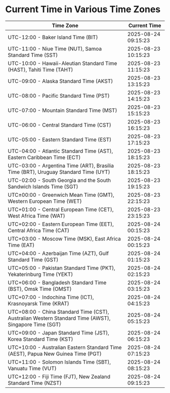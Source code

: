# Current Time in Various Time Zones

| Time Zone | Current Time |
|-----------|--------------|
| UTC-12:00 - Baker Island Time (BIT) | 2025-08-24 09:15:23 |
| UTC-11:00 - Niue Time (NUT), Samoa Standard Time (SST) | 2025-08-23 10:15:23 |
| UTC-10:00 - Hawaii-Aleutian Standard Time (HAST), Tahiti Time (TAHT) | 2025-08-23 11:15:23 |
| UTC-09:00 - Alaska Standard Time (AKST) | 2025-08-23 13:15:23 |
| UTC-08:00 - Pacific Standard Time (PST) | 2025-08-23 14:15:23 |
| UTC-07:00 - Mountain Standard Time (MST) | 2025-08-23 15:15:23 |
| UTC-06:00 - Central Standard Time (CST) | 2025-08-23 16:15:23 |
| UTC-05:00 - Eastern Standard Time (EST) | 2025-08-23 17:15:23 |
| UTC-04:00 - Atlantic Standard Time (AST), Eastern Caribbean Time (ECT) | 2025-08-23 18:15:23 |
| UTC-03:00 - Argentina Time (ART), Brasília Time (BRT), Uruguay Standard Time (UYT) | 2025-08-23 18:15:23 |
| UTC-02:00 - South Georgia and the South Sandwich Islands Time (SGT) | 2025-08-23 19:15:23 |
| UTC±00:00 - Greenwich Mean Time (GMT), Western European Time (WET) | 2025-08-23 22:15:23 |
| UTC+01:00 - Central European Time (CET), West Africa Time (WAT) | 2025-08-23 23:15:23 |
| UTC+02:00 - Eastern European Time (EET), Central Africa Time (CAT) | 2025-08-24 00:15:23 |
| UTC+03:00 - Moscow Time (MSK), East Africa Time (EAT) | 2025-08-24 00:15:23 |
| UTC+04:00 - Azerbaijan Time (AZT), Gulf Standard Time (GST) | 2025-08-24 01:15:23 |
| UTC+05:00 - Pakistan Standard Time (PKT), Yekaterinburg Time (YEKT) | 2025-08-24 02:15:23 |
| UTC+06:00 - Bangladesh Standard Time (BST), Omsk Time (OMST) | 2025-08-24 03:15:23 |
| UTC+07:00 - Indochina Time (ICT), Krasnoyarsk Time (KRAT) | 2025-08-24 04:15:23 |
| UTC+08:00 - China Standard Time (CST), Australian Western Standard Time (AWST), Singapore Time (SGT) | 2025-08-24 05:15:23 |
| UTC+09:00 - Japan Standard Time (JST), Korea Standard Time (KST) | 2025-08-24 06:15:23 |
| UTC+10:00 - Australian Eastern Standard Time (AEST), Papua New Guinea Time (PGT) | 2025-08-24 07:15:23 |
| UTC+11:00 - Solomon Islands Time (SBT), Vanuatu Time (VUT) | 2025-08-24 08:15:23 |
| UTC+12:00 - Fiji Time (FJT), New Zealand Standard Time (NZST) | 2025-08-24 09:15:23 |
